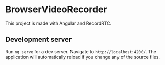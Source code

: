 # BrowserVideoRecorder

This project is made with Angular and RecordRTC.

## Development server

Run `ng serve` for a dev server. Navigate to `http://localhost:4200/`. The application will automatically reload if you change any of the source files.

